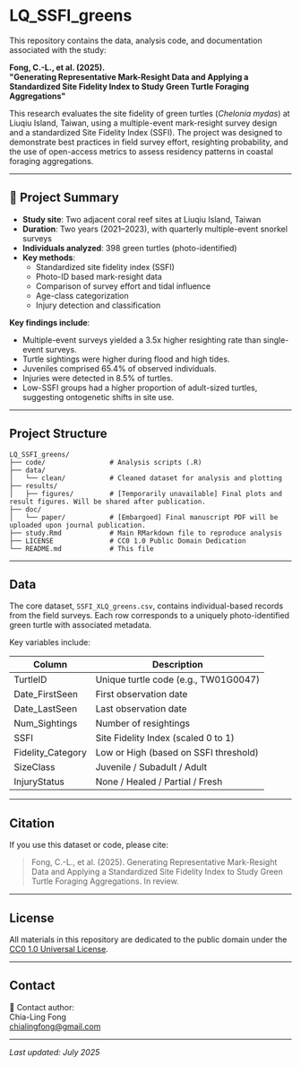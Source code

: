 # LQ_SSFI_greens

This repository contains the data, analysis code, and documentation associated with the study:

**Fong, C.-L., et al. (2025).**  
**"Generating Representative Mark-Resight Data and Applying a Standardized Site Fidelity Index to Study Green Turtle Foraging Aggregations"**

This research evaluates the site fidelity of green turtles (*Chelonia mydas*) at Liuqiu Island, Taiwan, using a multiple-event mark-resight survey design and a standardized Site Fidelity Index (SSFI). The project was designed to demonstrate best practices in field survey effort, resighting probability, and the use of open-access metrics to assess residency patterns in coastal foraging aggregations.

---

## 🐢 Project Summary

- **Study site**: Two adjacent coral reef sites at Liuqiu Island, Taiwan  
- **Duration**: Two years (2021–2023), with quarterly multiple-event snorkel surveys  
- **Individuals analyzed**: 398 green turtles (photo-identified)  
- **Key methods**:
  - Standardized site fidelity index (SSFI)
  - Photo-ID based mark-resight data
  - Comparison of survey effort and tidal influence
  - Age-class categorization
  - Injury detection and classification

**Key findings include**:
- Multiple-event surveys yielded a 3.5x higher resighting rate than single-event surveys.
- Turtle sightings were higher during flood and high tides.
- Juveniles comprised 65.4% of observed individuals.
- Injuries were detected in 8.5% of turtles.
- Low-SSFI groups had a higher proportion of adult-sized turtles, suggesting ontogenetic shifts in site use.

---

## Project Structure

```
LQ_SSFI_greens/
├── code/                # Analysis scripts (.R)
├── data/
│   └── clean/           # Cleaned dataset for analysis and plotting
├── results/
│   ├── figures/         # [Temporarily unavailable] Final plots and result figures. Will be shared after publication.
├── doc/
│   └── paper/           # [Embargoed] Final manuscript PDF will be uploaded upon journal publication.
├── study.Rmd            # Main RMarkdown file to reproduce analysis
├── LICENSE              # CC0 1.0 Public Domain Dedication
└── README.md            # This file
```

---

## Data

The core dataset, `SSFI_XLQ_greens.csv`, contains individual-based records from the field surveys. Each row corresponds to a uniquely photo-identified green turtle with associated metadata.

Key variables include:

| Column              | Description                                   |
|---------------------|-----------------------------------------------|
| TurtleID            | Unique turtle code (e.g., TW01G0047)          |
| Date_FirstSeen      | First observation date                        |
| Date_LastSeen       | Last observation date                         |
| Num_Sightings       | Number of resightings                         |
| SSFI                | Site Fidelity Index (scaled 0 to 1)           |
| Fidelity_Category   | Low or High (based on SSFI threshold)         |
| SizeClass           | Juvenile / Subadult / Adult                   |
| InjuryStatus        | None / Healed / Partial / Fresh               |

---

## Citation

If you use this dataset or code, please cite:

> Fong, C.-L., et al. (2025). Generating Representative Mark-Resight Data and Applying a Standardized Site Fidelity Index to Study Green Turtle Foraging Aggregations. In review.

---

## License

All materials in this repository are dedicated to the public domain under the [CC0 1.0 Universal License](https://creativecommons.org/publicdomain/zero/1.0/).

---

## Contact

📧 Contact author:  
Chia-Ling Fong  
chialingfong@gmail.com

---

_Last updated: July 2025_
